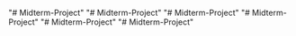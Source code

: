 "# Midterm-Project" 
"# Midterm-Project" 
"# Midterm-Project" 
"# Midterm-Project" 
"# Midterm-Project" 
"# Midterm-Project" 

